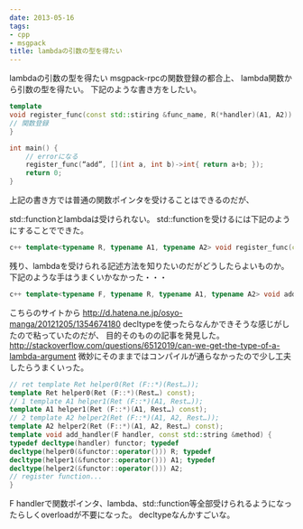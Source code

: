 ```yaml
---
date: 2013-05-16
tags:
- cpp
- msgpack
title: lambdaの引数の型を得たい
---
```


lambdaの引数の型を得たい
msgpack-rpcの関数登録の都合上、 lambda関数から引数の型を得たい。
下記のような書き方をしたい。 

```c++ 
template 
void register_func(const std::stiring &func_name, R(*handler)(A1, A2)) {
// 関数登録 
}

int main() { 
    // errorになる 
    register_func(“add”, [](int a, int b)->int{ return a+b; });
    return 0;
} 
```

上記の書き方では普通の関数ポインタを受けることはできるのだが、

std::functionとlambdaは受けられない。
std::functionを受けるには下記のようにすることでできた。

```c++
c++ template<typename R, typename A1, typename A2> void register_func(const std::string &func_name, std::function<R(A1, A2) handler) {     // }
```

残り、lambdaを受けられる記述方法を知りたいのだがどうしたらよいものか。
下記のような手はうまくいかなかった・・・

```c++
c++ template<typename F, typename R, typename A1, typename A2> void add_handler(F handler, const std::string &method) {     std::function<R(A1, A2)> f(handler);     //add_handler }
```

こちらのサイトから
http://d.hatena.ne.jp/osyo-manga/20121205/1354674180
decltypeを使ったらなんかできそうな感じがしたので粘っていたのだが、
目的そのものの記事を発見した。
http://stackoverflow.com/questions/6512019/can-we-get-the-type-of-a-lambda-argument
微妙にそのままではコンパイルが通らなかったので少し工夫したらうまくいった。

```c++ 
// ret template Ret helper0(Ret (F::*)(Rest…));
template Ret helper0(Ret (F::*)(Rest…) const);
// 1 template A1 helper1(Ret (F::*)(A1, Rest…));
template A1 helper1(Ret (F::*)(A1, Rest…) const);
// 2 template A2 helper2(Ret (F::*)(A1, A2, Rest…));
template A2 helper2(Ret (F::*)(A1, A2, Rest…) const);
template void add_handler(F handler, const std::string &method) {
typedef decltype(handler) functor; typedef
decltype(helper0(&functor::operator())) R; typedef
decltype(helper1(&functor::operator())) A1; typedef
decltype(helper2(&functor::operator())) A2;
// register function...
} 
``` 

F handlerで関数ポインタ、lambda、std::function等全部受けられるようになったらしくoverloadが不要になった。
decltypeなんかすごいな。

